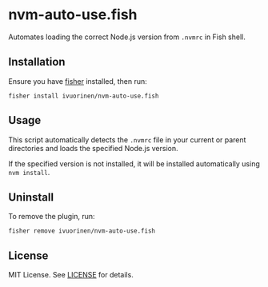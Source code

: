 # nvm-auto-use.fish

Automates loading the correct Node.js version from `.nvmrc` in Fish shell.

## Installation

Ensure you have [fisher](https://github.com/jorgebucaran/fisher) installed, then run:

```fish
fisher install ivuorinen/nvm-auto-use.fish
```

## Usage

This script automatically detects the `.nvmrc` file in your current or
parent directories and loads the specified Node.js version.

If the specified version is not installed, it will be installed
automatically using `nvm install`.

## Uninstall

To remove the plugin, run:

```fish
fisher remove ivuorinen/nvm-auto-use.fish
```

## License

MIT License. See [LICENSE](LICENSE) for details.
